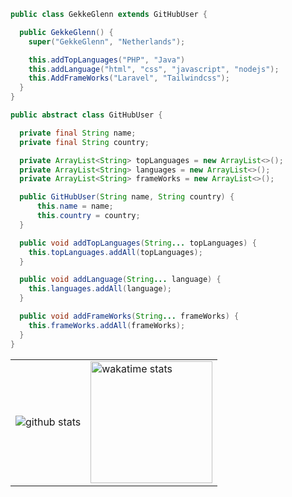 ```java
public class GekkeGlenn extends GitHubUser {

  public GekkeGlenn() {
    super("GekkeGlenn", "Netherlands");

    this.addTopLanguages("PHP", "Java")
    this.addLanguage("html", "css", "javascript", "nodejs");
    this.AddFrameWorks("Laravel", "Tailwindcss");
  }
}

public abstract class GitHubUser {

  private final String name;
  private final String country;

  private ArrayList<String> topLanguages = new ArrayList<>();
  private ArrayList<String> languages = new ArrayList<>();
  private ArrayList<String> frameWorks = new ArrayList<>();

  public GitHubUser(String name, String country) {
      this.name = name;
      this.country = country;
  }

  public void addTopLanguages(String... topLanguages) {
    this.topLanguages.addAll(topLanguages);
  }

  public void addLanguage(String... language) {
    this.languages.addAll(language);
  }

  public void addFrameWorks(String... frameWorks) {
    this.frameWorks.addAll(frameWorks);
  }
}
```
<table>
  <tr>
    <td>
      <img src="https://github-readme-stats.vercel.app/api?username=GekkeGlenn-Dev&count_private=true&show_icons=true&theme=dark&hide_border=false" alt="github stats">
    </td>
    <td>
      <img src="https://wakatime.com/share/@af07fbf9-4b8e-424e-bdec-8fade491e4d4/47d48645-0068-42fe-b983-9f57c92f3ef3.svg" alt="wakatime stats" height=195>
    </td>
  </tr>
</table>

<!--
**GekkeGlenn-Dev/GekkeGlenn-Dev** is a ✨ _special_ ✨ repository because its `README.md` (this file) appears on your GitHub profile.

Here are some ideas to get you started:

- 🔭 I’m currently working on ...
- 🌱 I’m currently learning ...
- 👯 I’m looking to collaborate on ...
- 🤔 I’m looking for help with ...
- 💬 Ask me about ...
- 📫 How to reach me: ...
- 😄 Pronouns: ...
- ⚡ Fun fact: ...
-->
